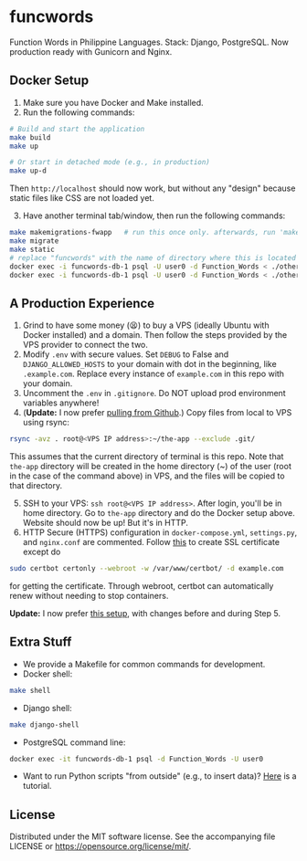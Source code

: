 # funcwords
Function Words in Philippine Languages. Stack: Django, PostgreSQL. Now production ready with Gunicorn and Nginx.

## Docker Setup
1. Make sure you have Docker and Make installed.
2. Run the following commands:
```bash
# Build and start the application
make build
make up

# Or start in detached mode (e.g., in production)
make up-d
```
Then `http://localhost` should now work, but without any "design" because static files like CSS are not loaded yet.

3. Have another terminal tab/window, then run the following commands:
```bash
make makemigrations-fwapp   # run this once only. afterwards, run 'make makemigrations' instead.
make migrate
make static
# replace "funcwords" with the name of directory where this is located
docker exec -i funcwords-db-1 psql -U user0 -d Function_Words < ./other/fwphl_triggers.sql
docker exec -i funcwords-db-1 psql -U user0 -d Function_Words < ./other/0_tagalog_personal_pronouns.sql   # initial data
```

## A Production Experience
1. Grind to have some money (😫) to buy a VPS (ideally Ubuntu with Docker installed) and a domain. Then follow the steps provided by the VPS provider to connect the two.
2. Modify `.env` with secure values. Set `DEBUG` to False and `DJANGO_ALLOWED_HOSTS` to your domain with dot in the beginning, like `.example.com`. Replace every instance of `example.com` in this repo with your domain.
3. Uncomment the `.env` in `.gitignore`. Do NOT upload prod environment variables anywhere!
4. (**Update:** I now prefer [pulling from Github](https://github.com/poypoyan/funcwords-gh-actions).) Copy files from local to VPS using rsync:
```bash
rsync -avz . root@<VPS IP address>:~/the-app --exclude .git/
```
This assumes that the current directory of terminal is this repo. Note that `the-app` directory will be created in the home directory (~) of the user (root in the case of the command above) in VPS, and the files will be copied to that directory.

5. SSH to your VPS: `ssh root@<VPS IP address>`. After login, you'll be in home directory. Go to `the-app` directory and do the Docker setup above. Website should now be up! But it's in HTTP.
6. HTTP Secure (HTTPS) configuration in `docker-compose.yml`, `settings.py`, and `nginx.conf` are commented. Follow [this](https://certbot.eff.org/instructions?ws=nginx&os=snap) to create SSL certificate except do
```bash
sudo certbot certonly --webroot -w /var/www/certbot/ -d example.com
```
for getting the certificate. Through webroot, certbot can automatically renew without needing to stop containers.

**Update:** I now prefer [this setup](other/decouple-nginx.md), with changes before and during Step 5.

## Extra Stuff
* We provide a Makefile for common commands for development.
* Docker shell:
```bash
make shell
```
* Django shell:
```bash
make django-shell
```
* PostgreSQL command line:
```bash
docker exec -it funcwords-db-1 psql -d Function_Words -U user0
```
* Want to run Python scripts "from outside" (e.g., to insert data)? [Here](other/volume-mount.md) is a tutorial.

## License
Distributed under the MIT software license. See the accompanying
file LICENSE or https://opensource.org/license/mit/.